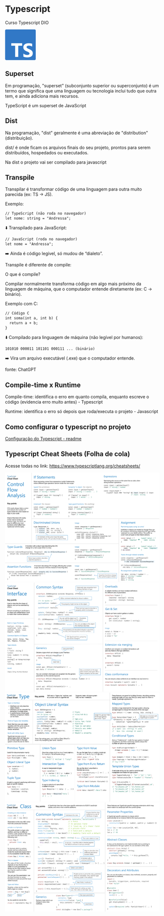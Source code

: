 # Typescript

Curso Typescript DIO

![Logo Typescript](./img/Typescript.png)

## Superset

Em programação, "superset" (subconjunto superior ou superconjunto) é um termo que significa que uma linguagem ou tecnologia inclui tudo que outra tem, e ainda adiciona mais recursos.

TypeScript é um superset de JavaScript

## Dist
Na programação, "dist" geralmente é uma abreviação de "distribution" (distribuição).


dist/ é onde ficam os arquivos finais do seu projeto, prontos para serem distribuídos, hospedados ou executados.

Na dist o projeto vai ser compilado para javascript

## Transpile

Transpilar é transformar código de uma linguagem para outra muito parecida (ex: TS → JS).

Exemplo:
```
// TypeScript (não roda no navegador)
let nome: string = "Andressa";
```

⬇️ Transpilado para JavaScript:

```
// JavaScript (roda no navegador)
let nome = "Andressa";
```
➡️ Ainda é código legível, só mudou de “dialeto”.

Transpile é diferente de compile:

O que é compile?

Compilar normalmente transforma código em algo mais próximo da linguagem de máquina, que o computador entende diretamente (ex: C → binário).

Exemplo com C:

```
// Código C
int soma(int a, int b) {
  return a + b;
}
```

⬇️ Compilado para linguagem de máquina (não legível por humanos):

```
101010 000011 101101 000111 ... (binário)
```

➡️ Vira um arquivo executável (.exe) que o computador entende.

fonte: ChatGPT

## Compile-time x Runtime

Compile-time: identifica o erro em quanto compila, enquanto escreve o código (evidencia erro muito antes) - Typescript

Runtime: identifica o erro só depois que roda/executa o projeto - Javascript

## Como configurar o typescript no projeto

[Configuração do Typescript - readme](./Config-Typescript/readme.md)

## Typescript Cheat Sheets (Folha de cola)

Acesse todas no link: https://www.typescriptlang.org/cheatsheets/

![Control Flow Analysis](./img/cheat-sheets/TypeScript-Control%20Flow-Analysis.png)
![Interfaces](./img/cheat-sheets/TypeScript-Interfaces.png)
![Types](./img/cheat-sheets/TypeScript-Types.png)
![Classes](./img/cheat-sheets/TypeScript-Classes.png)



